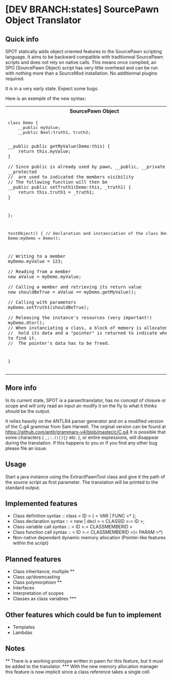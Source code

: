 [DEV BRANCH:states] SourcePawn Object Translator 
====

Quick info
----------
SPOT statically adds object oriented features to the SourcePawn scripting language. 
It aims to be backward compatible with traditionnal SourcePawn scripts and does not rely on native calls. 
This means once compiled, an SPO (SourcePawn Object) script has very little overhead and can be run with nothing more than a SourceMod installation. No additionnal plugins required.

It is in a very early state. Expect some bugs.

Here is an exemple of the new syntax:
<table>
<tr>
<th>SourcePawn Object</th>
</tr>
<tr>
<td>
<pre>
class Demo {
    __public myValue;
    __public Bool:truth1, truth2;

    __public public getMyValue(Demo:this) { 
        return this.myValue; 
    }
    
    // Since public is already used by pawn, __public, __private and __protected 
    //  are used to indicated the members visibility
    // The following function will then be 
    __public public setTruth1(Demo:this, _truth1) { 
        return this.truth1 = _truth1; 
    }
};

testObject() {
    // Declaration and instanciation of the class Demo
    new Demo:myDemo = Demo();
    
    // Writing to a member
    myDemo.myValue = 123;
    
    // Reading from a member 
    new aValue = myDemo.myValue;
    
    // Calling a member and retrieving its return value
    new shouldBeTrue = aValue == myDemo.getMyValue();
    
    // Calling with parameters
    myDemo.setTruth1(shouldBeTrue);
    
    // Releasing the instance's resources (very important!)
    myDemo.dtor();
    // When instanciating a class, a block of memory is allocated to 
    //  hold its data and a "pointer" is returned to indicate where to find it.
    //  The pointer's data has to be freed.
}
</pre>
</td>
</tr>
</table>

More info
---------
In its current state, SPOT is a parser/translator, has no concept of closure or scope and will only read an input an modify it on the fly to what it thinks should be the output. 

It relies heavily on the ANTLR4 parser generator and on a modified version of the C.g4 grammar from Sam Harwell. The orginal version can be found at https://github.com/antlr/grammars-v4/blob/master/c/C.g4
It is possible that some characters ( ``` ,;:.()[]{} ``` etc. ), or entire expressions, will disappear during the translation. If this happens to you or if you find any other bug please file an issue.

Usage
-----
Start a java instance using the ExtractPawnTool class and give it the path of the source script as first parameter. The translation will be printed to the standard output.

Implemented features
--------------------
* Class definition syntax :: class < ID > { < VAR | FUNC >* };
* Class declaration syntax :: < new | decl > < CLASSID >:< ID >;
* Class variable call syntax :: < ID >.< CLASSMEMBERID >
* Class function call syntax :: < ID >.< CLASSMEMBERID >(< PARAM >*)
* Non-native dependant dynamic memory allocation (Pointer-like features within the script)

Planned features
----------------
* Class inheritance, multiple **
* Class up/downcasting
* Class polymorphism **
* Interfaces
* Interpretation of scopes
* Classes as class variables ***

Other features which could be fun to implement
----------------------------------------------
* Templates
* Lambdas

Notes
-----
** There is a working prototype written in pawn for this feature, but it must be added to the translator.
*** With the new memory allocation manager this feature is now implicit since a class reference takes a single cell.
